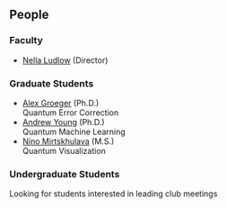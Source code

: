 ## People

### Faculty
* [Nella Ludlow](https://www.linkedin.com/in/nellaludlow/) (Director) <br />

### Graduate Students
* [Alex Groeger](https://www.linkedin.com/in/alexander-h-groeger/) (Ph.D.) <br /> Quantum Error Correction <br /> 
* [Andrew Young](https://www.linkedin.com/in/andrew-young-a590b9161/) (Ph.D.) <br /> Quantum Machine Learning <br /> 
* [Nino Mirtskhulava](https://www.linkedin.com/in/nino-mirtskhulava-gali/) (M.S.) <br /> Quantum Visualization <br /> 

### Undergraduate Students
Looking for students interested in leading club meetings